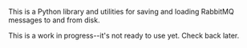 This is a Python library and utilities for saving and loading RabbitMQ
messages to and from disk.

This is a work in progress--it's not ready to use yet.  Check back
later.
